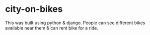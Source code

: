 # city-on-bikes
This was built using python & django.
People can see different bikes available near them &amp; can rent bike for a ride.
